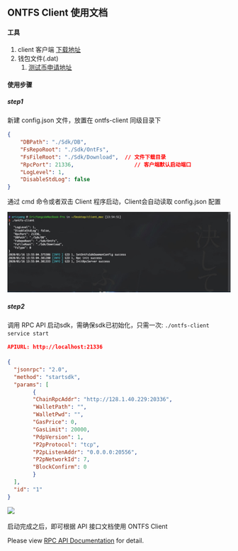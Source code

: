 ## ONTFS Client 使用文档



#### 工具

1. client 客户端 [下载地址](http://ontfs.io/)
2. 钱包文件(.dat)
   1. [测试币申请地址](http://ontfs.io/)



#### 使用步骤

##### step1

新建 config.json 文件，放置在 ontfs-client 同级目录下

```json
{
	"DBPath": "./Sdk/DB",
	"FsRepoRoot": "./Sdk/OntFs",
	"FsFileRoot": "./Sdk/Download",  // 文件下载目录
	"RpcPort": 21336,					// 客户端默认启动端口
	"LogLevel": 1,
	"DisableStdLog": false
}

```



通过 cmd 命令或者双击 Client 程序启动，Client会自动读取 config.json 配置

![](./images/step1.jpg)



##### step2

调用 RPC API 启动sdk，需确保sdk已初始化，只需一次: `./ontfs-client service start`

```json
APIURL: http://localhost:21336

{
  "jsonrpc": "2.0",
  "method": "startsdk",
  "params": [
        {
        "ChainRpcAddr": "http://128.1.40.229:20336",  
        "WalletPath": "",
        "WalletPwd": "",
        "GasPrice": 0,
        "GasLimit": 20000,
        "PdpVersion": 1,
        "P2pProtocol": "tcp",
        "P2pListenAddr": "0.0.0.0:20556",
        "P2pNetworkId": 7,
        "BlockConfirm": 0
        }
  ],
  "id": "1"
}
```

![](/Users/ericyang/Desktop/client_moc/use_doc/images/step2.jpg)

启动完成之后，即可根据 API 接口文档使用 ONTFS Client

Please view [RPC API Documentation](https://docs.ontfs.io/) for detail.

